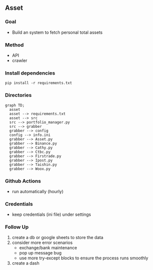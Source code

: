 ## Asset

### Goal
- Build an system to fetch personal total assets

### Method
- API
- crawler

### Install dependencies
```
pip install -r requirements.txt
```

### Directories
```mermaid
graph TD;
  asset
  asset --> requirements.txt
  asset --> src
  src --> portfolio_manager.py
  src --> grabber
  grabber --> config
  config --> info.ini
  grabber --> Asset.py
  grabber --> Binance.py
  grabber --> Cathy.py
  grabber --> Ctbc.py
  grabber --> Firstrade.py
  grabber --> Ipost.py
  grabber --> Taishin.py
  grabber --> Woox.py
```

### Github Actions
- run automatically (hourly)

### Credentials
- keep credentials (ini file) under settings

### Follow Up
1. create a db or google sheets to store the data
2. consider more error scenarios
   - exchange/bank maintenance
   - pop up message bug
   - use more try-except blocks to ensure the process runs smoothly
3. create a dash
